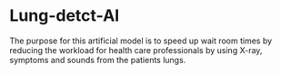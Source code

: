 # Lung-detct-AI
The purpose for this artificial model is to speed up wait room times by reducing the workload for health care professionals by using X-ray, symptoms and sounds from the patients lungs.
